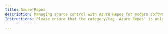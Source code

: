 ```yaml
---
title: Azure Repos
description: Managing source control with Azure Repos for modern software development.
Instructions: Please ensure that the category/tag 'Azure Repos' is only applied to content specifically related to managing source control with Azure Repos for modern software development.

---
```


